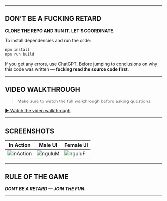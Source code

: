
---

##  DON’T BE A FUCKING RETARD

**CLONE THE REPO AND RUN IT. LET’S COORDINATE.**

To install dependencies and run the code:

```bash
npm install
npm run build
````

If you get any errors, use ChatGPT.
Before jumping to conclusions on why this code was written — **fucking read the source code first**.

---

##  VIDEO WALKTHROUGH

> Make sure to watch the full walkthrough before asking questions.

 [▶ Watch the video walkthrough](https://files.catbox.moe/8krq37.mp4)

---

##  SCREENSHOTS

| In Action                         | Male UI                       | Female UI                     |
| --------------------------------- | ----------------------------- | ----------------------------- |
| ![inAction](./icons/inAction.png) | ![nguluM](./icons/nguluM.png) | ![nguluF](./icons/nguluF.png) |

---

##  RULE OF THE GAME

***DONT BE A RETARD — JOIN THE FUN.***

---
